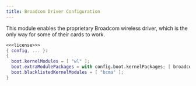 ```yaml
---
title: Broadcom Driver Configuration
---
```

This module enables the proprietary Broadcom wireless driver, which is the only way for some of their cards to work.

```nix hardware/modules/broadcom.nix
<<<license>>>
{ config, ... }:
{
  boot.kernelModules = [ "wl" ];
  boot.extraModulePackages = with config.boot.kernelPackages; [ broadcom_sta ];
  boot.blacklistedKernelModules = [ "bcma" ];
}
